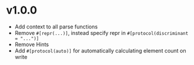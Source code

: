 # v1.0.0
- Add context to all parse functions
- Remove `#[repr(...)]`, instead specify repr in `#[protocol(discriminant = "...")]`
- Remove Hints
- Add `#[protocol(auto)]` for automatically calculating element count on write
